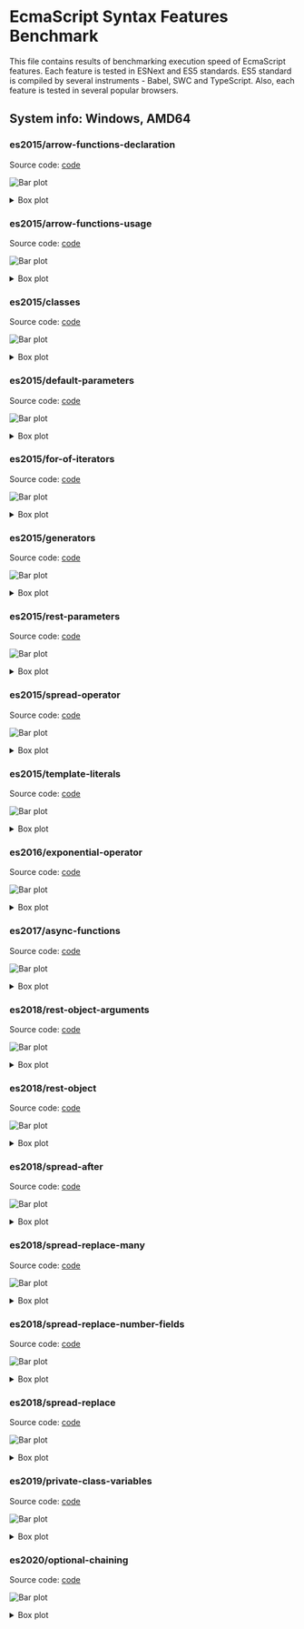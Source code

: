# EcmaScript Syntax Features Benchmark

This file contains results of benchmarking execution speed of
EcmaScript features. Each feature is tested in ESNext and ES5
standards. ES5 standard is compiled by several instruments -
Babel, SWC and TypeScript. Also, each feature is tested in
several popular browsers.
## System info: Windows, AMD64

### es2015/arrow-functions-declaration

Source code: [code](../src/es2015/arrow-functions-declaration.ts)

![Bar plot](./execution/plots/bars/es2015/arrow-functions-declaration.png)


<details>
  <summary>
    Box plot
  </summary>
  <img alt="Box plot" src="./execution/plots/boxes/es2015/arrow-functions-declaration.png">
</details>


### es2015/arrow-functions-usage

Source code: [code](../src/es2015/arrow-functions-usage.ts)

![Bar plot](./execution/plots/bars/es2015/arrow-functions-usage.png)


<details>
  <summary>
    Box plot
  </summary>
  <img alt="Box plot" src="./execution/plots/boxes/es2015/arrow-functions-usage.png">
</details>


### es2015/classes

Source code: [code](../src/es2015/classes.ts)

![Bar plot](./execution/plots/bars/es2015/classes.png)


<details>
  <summary>
    Box plot
  </summary>
  <img alt="Box plot" src="./execution/plots/boxes/es2015/classes.png">
</details>


### es2015/default-parameters

Source code: [code](../src/es2015/default-parameters.ts)

![Bar plot](./execution/plots/bars/es2015/default-parameters.png)


<details>
  <summary>
    Box plot
  </summary>
  <img alt="Box plot" src="./execution/plots/boxes/es2015/default-parameters.png">
</details>


### es2015/for-of-iterators

Source code: [code](../src/es2015/for-of-iterators.ts)

![Bar plot](./execution/plots/bars/es2015/for-of-iterators.png)


<details>
  <summary>
    Box plot
  </summary>
  <img alt="Box plot" src="./execution/plots/boxes/es2015/for-of-iterators.png">
</details>


### es2015/generators

Source code: [code](../src/es2015/generators.ts)

![Bar plot](./execution/plots/bars/es2015/generators.png)


<details>
  <summary>
    Box plot
  </summary>
  <img alt="Box plot" src="./execution/plots/boxes/es2015/generators.png">
</details>


### es2015/rest-parameters

Source code: [code](../src/es2015/rest-parameters.ts)

![Bar plot](./execution/plots/bars/es2015/rest-parameters.png)


<details>
  <summary>
    Box plot
  </summary>
  <img alt="Box plot" src="./execution/plots/boxes/es2015/rest-parameters.png">
</details>


### es2015/spread-operator

Source code: [code](../src/es2015/spread-operator.ts)

![Bar plot](./execution/plots/bars/es2015/spread-operator.png)


<details>
  <summary>
    Box plot
  </summary>
  <img alt="Box plot" src="./execution/plots/boxes/es2015/spread-operator.png">
</details>


### es2015/template-literals

Source code: [code](../src/es2015/template-literals.ts)

![Bar plot](./execution/plots/bars/es2015/template-literals.png)


<details>
  <summary>
    Box plot
  </summary>
  <img alt="Box plot" src="./execution/plots/boxes/es2015/template-literals.png">
</details>


### es2016/exponential-operator

Source code: [code](../src/es2016/exponential-operator.ts)

![Bar plot](./execution/plots/bars/es2016/exponential-operator.png)


<details>
  <summary>
    Box plot
  </summary>
  <img alt="Box plot" src="./execution/plots/boxes/es2016/exponential-operator.png">
</details>


### es2017/async-functions

Source code: [code](../src/es2017/async-functions.ts)

![Bar plot](./execution/plots/bars/es2017/async-functions.png)


<details>
  <summary>
    Box plot
  </summary>
  <img alt="Box plot" src="./execution/plots/boxes/es2017/async-functions.png">
</details>


### es2018/rest-object-arguments

Source code: [code](../src/es2018/rest-object-arguments.ts)

![Bar plot](./execution/plots/bars/es2018/rest-object-arguments.png)


<details>
  <summary>
    Box plot
  </summary>
  <img alt="Box plot" src="./execution/plots/boxes/es2018/rest-object-arguments.png">
</details>


### es2018/rest-object

Source code: [code](../src/es2018/rest-object.ts)

![Bar plot](./execution/plots/bars/es2018/rest-object.png)


<details>
  <summary>
    Box plot
  </summary>
  <img alt="Box plot" src="./execution/plots/boxes/es2018/rest-object.png">
</details>


### es2018/spread-after

Source code: [code](../src/es2018/spread-after.ts)

![Bar plot](./execution/plots/bars/es2018/spread-after.png)


<details>
  <summary>
    Box plot
  </summary>
  <img alt="Box plot" src="./execution/plots/boxes/es2018/spread-after.png">
</details>


### es2018/spread-replace-many

Source code: [code](../src/es2018/spread-replace-many.ts)

![Bar plot](./execution/plots/bars/es2018/spread-replace-many.png)


<details>
  <summary>
    Box plot
  </summary>
  <img alt="Box plot" src="./execution/plots/boxes/es2018/spread-replace-many.png">
</details>


### es2018/spread-replace-number-fields

Source code: [code](../src/es2018/spread-replace-number-fields.ts)

![Bar plot](./execution/plots/bars/es2018/spread-replace-number-fields.png)


<details>
  <summary>
    Box plot
  </summary>
  <img alt="Box plot" src="./execution/plots/boxes/es2018/spread-replace-number-fields.png">
</details>


### es2018/spread-replace

Source code: [code](../src/es2018/spread-replace.ts)

![Bar plot](./execution/plots/bars/es2018/spread-replace.png)


<details>
  <summary>
    Box plot
  </summary>
  <img alt="Box plot" src="./execution/plots/boxes/es2018/spread-replace.png">
</details>


### es2019/private-class-variables

Source code: [code](../src/es2019/private-class-variables.ts)

![Bar plot](./execution/plots/bars/es2019/private-class-variables.png)


<details>
  <summary>
    Box plot
  </summary>
  <img alt="Box plot" src="./execution/plots/boxes/es2019/private-class-variables.png">
</details>


### es2020/optional-chaining

Source code: [code](../src/es2020/optional-chaining.ts)

![Bar plot](./execution/plots/bars/es2020/optional-chaining.png)


<details>
  <summary>
    Box plot
  </summary>
  <img alt="Box plot" src="./execution/plots/boxes/es2020/optional-chaining.png">
</details>


